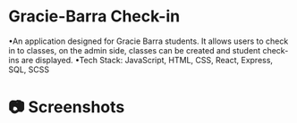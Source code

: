 # Gracie-Barra Check-in

•An application designed for Gracie Barra students. It allows users to check in to classes, on the admin side, classes can be created and student check-ins are displayed.
•Tech Stack: JavaScript, HTML, CSS, React, Express, SQL, SCSS

# 📷 Screenshots
